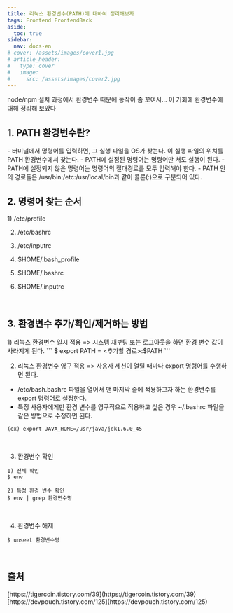 ```yaml
---
title: 리눅스 환경변수(PATH)에 대하여 정리해보자
tags: Frontend FrontendBack
aside:
  toc: true
sidebar:
  nav: docs-en
# cover: /assets/images/cover1.jpg
# article_header:
#   type: cover
#   image:
#     src: /assets/images/cover2.jpg
---
```


node/npm 설치 과정에서 환경변수 때문에 동작이 좀 꼬여서... 이 기회에 환경변수에 대해 정리해 보았다

<!-- more -->

<h2 id="h1">1. PATH 환경변수란?</h2>
- 터미널에서 명령어를 입력하면, 그 실행 파일을 OS가 찾는다. 이 실행 파일의 위치를 PATH 환경변수에서 찾는다.
- PATH에 설정된 명령어는 명령어만 쳐도 실행이 된다.
- PATH에 설정되지 않은 명령어는 명령어의 절대경로를 모두 입력해야 한다.
- PATH 안의 경로들은 /usr/bin:/etc:/usr/local/bin과 같이 콜론(:)으로 구분되어 있다.

<h2 id="h2">2. 명령어 찾는 순서</h2>
1) /etc/profile

2) /etc/bashrc

3) /etc/inputrc

4) $HOME/.bash_profile

5) $HOME/.bashrc

6) $HOME/.inputrc

<br>

<h2 id="h3">3. 환경변수 추가/확인/제거하는 방법</h2>
1) 리눅스 환경변수 일시 적용 => 시스템 재부팅 또는 로그아웃을 하면 환경 변수 값이 사라지게 된다.
```
$ export PATH = <추가할 경로>:$PATH
```

<br>

2) 리눅스 환경변수 영구 적용 => 사용자 세션이 열릴 때마다 export 명령어를 수행하면 된다.
- /etc/bash.bashrc 파일을 열어서 맨 마지막 줄에 적용하고자 하는 환경변수를 export 명령어로 설정한다.
- 특정 사용자에게만 환경 변수를 영구적으로 적용하고 싶은 경우 ~/.bashrc 파일을 같은 방법으로 수정하면 된다.
```
(ex) export JAVA_HOME=/usr/java/jdk1.6.0_45
```

<br>

3) 환경변수 확인
```
1) 전체 확인
$ env

2) 특정 환경 변수 확인
$ env | grep 환경변수명
```

<br>

4) 환경변수 해제
```
$ unseet 환경변수명
```

<br>

<h2 id="h4">출처</h2>
[https://tigercoin.tistory.com/39](https://tigercoin.tistory.com/39) <br>
[https://devpouch.tistory.com/125](https://devpouch.tistory.com/125)